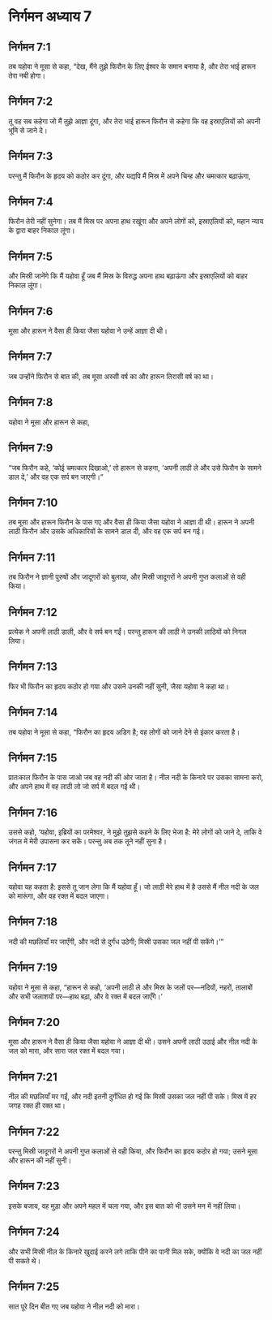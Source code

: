 # निर्गमन अध्याय 7

## निर्गमन 7:1
तब यहोवा ने मूसा से कहा, “देख, मैंने तुझे फिरौन के लिए ईश्वर के समान बनाया है, और तेरा भाई हारून तेरा नबी होगा।

## निर्गमन 7:2
तू वह सब कहेगा जो मैं तुझे आज्ञा दूंगा, और तेरा भाई हारून फिरौन से कहेगा कि वह इस्राएलियों को अपनी भूमि से जाने दे।

## निर्गमन 7:3
परन्तु मैं फिरौन के हृदय को कठोर कर दूंगा, और यद्यपि मैं मिस्र में अपने चिन्ह और चमत्कार बढ़ाऊंगा,

## निर्गमन 7:4
फिरौन तेरी नहीं सुनेगा। तब मैं मिस्र पर अपना हाथ रखूंगा और अपने लोगों को, इस्राएलियों को, महान न्याय के द्वारा बाहर निकाल लूंगा।

## निर्गमन 7:5
और मिस्री जानेंगे कि मैं यहोवा हूँ जब मैं मिस्र के विरुद्ध अपना हाथ बढ़ाऊंगा और इस्राएलियों को बाहर निकाल लूंगा।

## निर्गमन 7:6
मूसा और हारून ने वैसा ही किया जैसा यहोवा ने उन्हें आज्ञा दी थी।

## निर्गमन 7:7
जब उन्होंने फिरौन से बात की, तब मूसा अस्सी वर्ष का और हारून तिरासी वर्ष का था।

## निर्गमन 7:8
यहोवा ने मूसा और हारून से कहा,

## निर्गमन 7:9
“जब फिरौन कहे, ‘कोई चमत्कार दिखाओ,’ तो हारून से कहना, ‘अपनी लाठी ले और उसे फिरौन के सामने डाल दे,’ और वह एक सर्प बन जाएगी।”

## निर्गमन 7:10
तब मूसा और हारून फिरौन के पास गए और वैसा ही किया जैसा यहोवा ने आज्ञा दी थी। हारून ने अपनी लाठी फिरौन और उसके अधिकारियों के सामने डाल दी, और वह एक सर्प बन गई।

## निर्गमन 7:11
तब फिरौन ने ज्ञानी पुरुषों और जादूगरों को बुलाया, और मिस्री जादूगरों ने अपनी गुप्त कलाओं से वही किया।

## निर्गमन 7:12
प्रत्येक ने अपनी लाठी डाली, और वे सर्प बन गईं। परन्तु हारून की लाठी ने उनकी लाठियों को निगल लिया।

## निर्गमन 7:13
फिर भी फिरौन का हृदय कठोर हो गया और उसने उनकी नहीं सुनी, जैसा यहोवा ने कहा था।

## निर्गमन 7:14
तब यहोवा ने मूसा से कहा, “फिरौन का हृदय अडिग है; वह लोगों को जाने देने से इंकार करता है।

## निर्गमन 7:15
प्रातःकाल फिरौन के पास जाओ जब वह नदी की ओर जाता है। नील नदी के किनारे पर उसका सामना करो, और अपने हाथ में वह लाठी लो जो सर्प में बदल गई थी।

## निर्गमन 7:16
उससे कहो, ‘यहोवा, इब्रियों का परमेश्वर, ने मुझे तुझसे कहने के लिए भेजा है: मेरे लोगों को जाने दे, ताकि वे जंगल में मेरी उपासना कर सकें। परन्तु अब तक तूने नहीं सुना है।

## निर्गमन 7:17
यहोवा यह कहता है: इससे तू जान लेगा कि मैं यहोवा हूँ। जो लाठी मेरे हाथ में है उससे मैं नील नदी के जल को मारूंगा, और वह रक्त में बदल जाएगा।

## निर्गमन 7:18
नदी की मछलियाँ मर जाएँगी, और नदी से दुर्गंध उठेगी; मिस्री उसका जल नहीं पी सकेंगे।’”

## निर्गमन 7:19
यहोवा ने मूसा से कहा, “हारून से कहो, ‘अपनी लाठी ले और मिस्र के जलों पर—नदियों, नहरों, तालाबों और सभी जलाशयों पर—हाथ बढ़ा, और वे रक्त में बदल जाएँगे।’

## निर्गमन 7:20
मूसा और हारून ने वैसा ही किया जैसा यहोवा ने आज्ञा दी थी। उसने अपनी लाठी उठाई और नील नदी के जल को मारा, और सारा जल रक्त में बदल गया।

## निर्गमन 7:21
नील की मछलियाँ मर गईं, और नदी इतनी दुर्गंधित हो गई कि मिस्री उसका जल नहीं पी सके। मिस्र में हर जगह रक्त ही रक्त था।

## निर्गमन 7:22
परन्तु मिस्री जादूगरों ने अपनी गुप्त कलाओं से वही किया, और फिरौन का हृदय कठोर हो गया; उसने मूसा और हारून की नहीं सुनी।

## निर्गमन 7:23
इसके बजाय, वह मुड़ा और अपने महल में चला गया, और इस बात को भी उसने मन में नहीं लिया।

## निर्गमन 7:24
और सभी मिस्री नील के किनारे खुदाई करने लगे ताकि पीने का पानी मिल सके, क्योंकि वे नदी का जल नहीं पी सकते थे।

## निर्गमन 7:25
सात पूरे दिन बीत गए जब यहोवा ने नील नदी को मारा।
